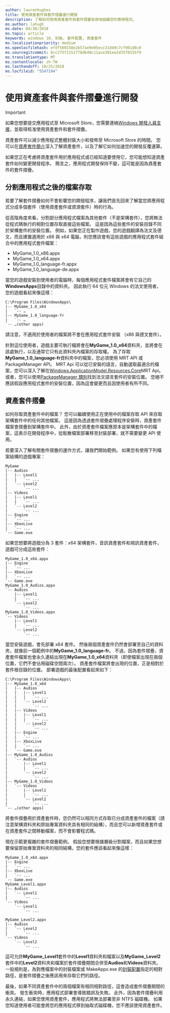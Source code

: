 ```yaml
---
author: laurenhughes
title: 使用資產套件與套件摺疊進行開發
description: 了解如何使用資產套件與套件摺疊有效地組織您的應用程式。
ms.author: lahugh
ms.date: 04/30/2018
ms.topic: article
keywords: windows 10, 封裝, 套件配置, 資產套件
ms.localizationpriority: medium
ms.openlocfilehash: efdf560158e2b57ae9e05ecc31d49c7cf981d8c0
ms.sourcegitcommit: 6cc275f2151f78db40c11ace381ee2d35f0155f9
ms.translationtype: MT
ms.contentlocale: zh-TW
ms.lasthandoff: 10/25/2018
ms.locfileid: "5547194"
---
```

# <a name="developing-with-asset-packages-and-package-folding"></a>使用資產套件與套件摺疊進行開發 

> [!IMPORTANT]
> 如果您想要提交應用程式至 Microsoft Store，您需要連絡[Windows 開發人員支援](https://developer.microsoft.com/windows/support)，並取得核准使用資產套件和套件摺疊。

資產套件可以減少應用程式整體封裝大小和發佈至 Microsoft Store 的時間。 您可以在[資產套件簡介](asset-packages.md)深入了解資產套件，以及了解它如何加速您的開發反覆運算。

如果您正在考慮將資產套件用於應用程式或已經知道要使用它，您可能想知道資產套件如何變更開發程序。 簡言之，應用程式開發保持不變，這可能是因為資產套件的套件摺疊。

## <a name="file-access-after-splitting-your-app"></a>分割應用程式之後的檔案存取

若要了解套件摺疊如何不會影響您的開發程序，讓我們首先回來了解當您將應用程式分成多個套件（使用資產套件或資源套件）時的行為。 

從高階角度來看，分割部分應用程式檔案為其他套件（不是架構套件），您將無法從程式碼執行的相對位置存取直接這些檔案。 這是因為這些套件的安裝目錄不同於架構套件的安裝位置。 例如，如果您正在製作遊戲，您的遊戲翻譯為法文及德文，而且建置適用於 x86 與 x64 電腦，則您應該會有這些遊戲的應用程式套件組合中的應用程式套件檔案：

-   MyGame_1.0_x86.appx
-   MyGame_1.0_x64.appx
-   MyGame_1.0_language-fr.appx
-   MyGame_1.0_language-de.appx

當您的遊戲安裝到使用者的電腦時，每個應用程式套件檔案將會有它自己的**WindowsApps**目錄中的資料夾。 因此執行 64 位元 Windows 的法文使用者，您的遊戲看起來像這樣：

```example
C:\Program Files\WindowsApps\
|-- MyGame_1.0_x64
|   `-- …
|-- MyGame_1.0_language-fr
|   `-- …
`-- …(other apps)
```

請注意，不適用於使用者的檔案將不會在應用程式套件安裝 （x86 與德文套件）。 

針對這位使用者，遊戲主要可執行檔將會在**MyGame_1.0_x64**資料夾，並將會在該處執行，以及通常它只有此資料夾內檔案的存取權。 為了存取**MyGame_1.0_language-fr**資料夾中的檔案，您必須使用 MRT API 或 PackageManager API。 MRT Api 可以從已安裝的語言，自動選取最適合的檔案，您可以深入了解在[Windows.ApplicationModel.Resources.Core](https://docs.microsoft.com/uwp/api/windows.applicationmodel.resources.core)MRT Api。 或者，您可以使用[PackageManager 類別](https://docs.microsoft.com/uwp/api/Windows.Management.Deployment.PackageManager)找到法文語言套件的安裝位置。 您絕不應該假設應用程式套件的安裝位置，因為這會變更而且因使用者有所不同。 

## <a name="asset-package-folding"></a>資產套件摺疊

如何存取資產套件中的檔案？ 您可以繼續使用正在使用中的檔案存取 API 來存取架構套件中的任何其他檔案。 這是因為透過套件摺疊處理程序安裝時，資產套件檔案會摺疊到架構套件中。 此外，由於資產套件檔案應原本是架構套件中的檔案，這表示在開發程序中，從鬆散檔案部署移至封裝部署，就不需要變更 API 使用。 

若要深入了解有關套件摺疊的運作方式，讓我們開始範例。 如果您有使用下列檔案結構的遊戲專案：

```example
MyGame
|-- Audios
|   |-- Level1
|   |   `-- ...
|   `-- Level2
|       `-- ...
|-- Videos
|   |-- Level1
|   |   `-- ...
|   `-- Level2
|       `-- ...
|-- Engine
|   `-- ...
|-- XboxLive
|   `-- ...
`-- Game.exe
```

如果您想要將遊戲分為 3 套件：x64 架構套件，音訊資產套件和視訊資產套件，遊戲可分成這些套件：

```example
MyGame_1.0_x64.appx
|-- Engine
|   `-- ...
|-- XboxLive
|   `-- ...
`-- Game.exe
MyGame_1.0_Audios.appx
`-- Audios
    |-- Level1
    |   `-- ...
    `-- Level2
        `-- ...
MyGame_1.0_Videos.appx
`-- Videos
    |-- Level1
    |   `-- ...
    `-- Level2
        `-- ...
```

當您安裝遊戲，會先部署 x64 套件。 然後兩個資產套件仍然會部署至自己的資料夾，就像前一個範例中的**MyGame_1.0_language-fr**。 不過，因為套件摺疊，資產套件檔案也會永久連結出現在**MyGame_1.0_x64**資料夾（即使檔案出現在兩個位置，它們不會佔用磁碟空間兩次）。 資產套件檔案將會出現的位置，正是相對於套件根目錄的位置。 部署遊戲的最後配置看起來如下：

```example 
C:\Program Files\WindowsApps\
|-- MyGame_1.0_x64
|   |-- Audios
|   |   |-- Level1
|   |   |   `-- ...
|   |   `-- Level2
|   |       `-- ...
|   |-- Videos
|   |   |-- Level1
|   |   |   `-- ...
|   |   `-- Level2
|   |       `-- ...
|   |-- Engine
|   |   `-- ...
|   |-- XboxLive
|   |   `-- ...
|   `-- Game.exe
|-- MyGame_1.0_Audios
|   `-- Audios
|       |-- Level1
|       |   `-- ...
|       `-- Level2
|           `-- ...
|-- MyGame_1.0_Videos
|   `-- Videos
|       |-- Level1
|       |   `-- ...
|       `-- Level2
|           `-- ...
`-- …(other apps)
```

將套件摺疊用於資產套件時，您仍然可以相同方式存取已分成資產套件的檔案（請注意架構資料夾和原始專案資料夾具有相同的結構），而且您可以新增資產套件或在資產套件之間移動檔案，而不會影響程式碼。 

現在示範更複雜的套件摺疊範例。 假設您想要根據層級分割檔案，而且如果您想要保留原始專案資料夾的相同結構，您的套件應該看起來像這樣：

```example
MyGame_1.0_x64.appx
|-- Engine
|   `-- ...
|-- XboxLive
|   `-- ...
`-- Game.exe
MyGame_Level1.appx
|-- Audios
|   `-- Level1
|       `-- ...
`-- Videos
    `-- Level1
        `-- ...

MyGame_Level2.appx
|-- Audios
|   `-- Level2
|       `-- ...
`-- Videos
    `-- Level2
        `-- ...
```
這可允許**MyGame_Level1**套件中的**Level1**資料夾和檔案以及**MyGame_Level2**套件中的**Level2**資料夾和檔案於套件摺疊期間合併至**Audios**和**Videos**資料夾。 一般規則是，為對應檔案中的封裝檔案或 MakeAppx.exe 的[封裝配置](packaging-layout.md)指定的相對路徑，是套件摺疊之後應該用來存取它們的路徑。 

最後，如果不同資產套件中的兩個檔案有相同相對路徑，這會造成套件摺疊期間的衝突。 發生衝突時，應用程式部署會導致錯誤及失敗。 此外，因為套件摺疊利用永久連結，如果您使用資產套件，應用程式將無法部署至非 NTFS 磁碟機。 如果您知道使用者可能會將您的應用程式移到抽取式磁碟機，您不應該使用資產套件。 


